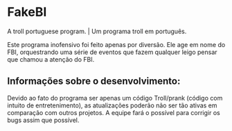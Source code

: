 # FakeBI
A troll portuguese program. | Um programa troll em português.

Este programa inofensivo foi feito apenas por diversão. Ele age em nome do FBI, orquestrando uma série de eventos que fazem qualquer leigo pensar que chamou a atenção do FBI.

## **Informações sobre o desenvolvimento:** 
Devido ao fato do programa ser apenas um código Troll/prank (código com intuito de entretenimento), as atualizações poderão não ser tão ativas em comparação com outros projetos. A equipe fará o possível para corrigir os bugs assim que possível.
